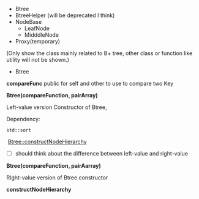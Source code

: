 * Btree
* BtreeHelper (will be deprecated I think)
* NodeBase
  * LeafNode
  * MidddleNode
* Proxy(temporary)

(Only show the class mainly related to B+ tree, other class or function like utility will not be shown.)

* Btree

**compareFunc**
public for self and other to use to compare two Key

**Btree(compareFunction, pairArray)**

Left-value version Constructor of Btree, 

Dependency: 

	std::sort
	
​	<a href="#cnh">Btree::constructNodeHierarchy</a>	

- [ ] should think about the difference between left-value and right-value

**Btree(compareFunction, pairAarray)**

RIght-value version of Btree constructor

<span id="cnh"> **constructNodeHierarchy**</span>